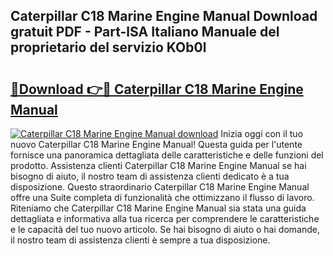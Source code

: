 ## Caterpillar C18 Marine Engine Manual Download gratuit PDF - Part-lSA Italiano Manuale del proprietario del servizio KOb0l

# <h2><a href="http://dfe8p3h.blite.top/?on=Caterpillar+C18+Marine+Engine+Manual">🔗Download 👉🔴 Caterpillar C18 Marine Engine Manual</a></h2>

[![Caterpillar C18 Marine Engine Manual download](https://i.imgur.com/lujVjoI.png)](http://dfe8p3h.blite.top/?on=Caterpillar+C18+Marine+Engine+Manual)
Inizia oggi con il tuo nuovo Caterpillar C18 Marine Engine Manual! Questa guida per l'utente fornisce una panoramica dettagliata delle caratteristiche e delle funzioni del prodotto. Assistenza clienti Caterpillar C18 Marine Engine Manual se hai bisogno di aiuto, il nostro team di assistenza clienti dedicato è a tua disposizione. Questo straordinario Caterpillar C18 Marine Engine Manual offre una Suite completa di funzionalità che ottimizzano il flusso di lavoro. Riteniamo che Caterpillar C18 Marine Engine Manual sia stata una guida dettagliata e informativa alla tua ricerca per comprendere le caratteristiche e le capacità del tuo nuovo articolo. Se hai bisogno di aiuto o hai domande, il nostro team di assistenza clienti è sempre a tua disposizione.
